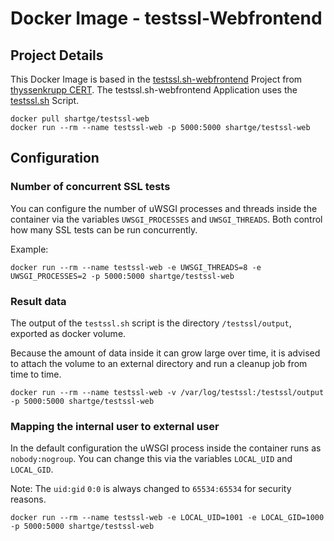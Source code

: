 # Docker Image - testssl-Webfrontend

## Project Details

This Docker Image is based in the [testssl.sh-webfrontend](https://github.com/TKCERT/testssl.sh-webfrontend) Project from [thyssenkrupp CERT](https://github.com/TKCERT).
The testssl.sh-webfrontend Application uses the [testssl.sh](https://github.com/drwetter/testssl.sh) Script.

```
docker pull shartge/testssl-web
docker run --rm --name testssl-web -p 5000:5000 shartge/testssl-web
```

## Configuration

### Number of concurrent SSL tests

You can configure the number of uWSGI processes and threads inside the container via the variables `UWSGI_PROCESSES` and `UWSGI_THREADS`. Both control how many SSL tests can be run concurrently.

Example:

```
docker run --rm --name testssl-web -e UWSGI_THREADS=8 -e UWSGI_PROCESSES=2 -p 5000:5000 shartge/testssl-web
```

### Result data

The output of the `testssl.sh` script is the directory `/testssl/output`, exported as docker volume.

Because the amount of data inside it can grow large over time, it is advised to attach the volume to an external directory and run a cleanup job from time to time.

```
docker run --rm --name testssl-web -v /var/log/testssl:/testssl/output -p 5000:5000 shartge/testssl-web
```

### Mapping the internal user to external user

In the default configuration the uWSGI process inside the container runs as `nobody:nogroup`. You can change this via the variables `LOCAL_UID` and `LOCAL_GID`.

Note: The `uid:gid` `0:0` is always changed to `65534:65534` for security reasons.

```
docker run --rm --name testssl-web -e LOCAL_UID=1001 -e LOCAL_GID=1000 -p 5000:5000 shartge/testssl-web

```

